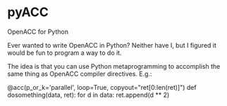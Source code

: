 # pyACC
OpenACC for Python

Ever wanted to write OpenACC in Python? Neither have I, but I figured it would
be fun to program a way to do it.

The idea is that you can use Python metaprogramming to accomplish the same
thing as OpenACC compiler directives. E.g.:

@acc(p_or_k='parallel', loop=True, copyout="ret[0:len(ret)]")
def dosomething(data, ret):
    for d in data:
        ret.append(d ** 2)

        
